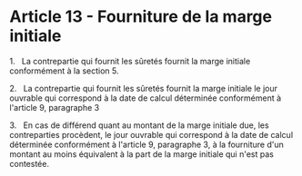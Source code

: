 # Article 13 - Fourniture de la marge initiale


1.   La contrepartie qui fournit les sûretés fournit la marge initiale conformément à la section 5.

2.   La contrepartie qui fournit les sûretés fournit la marge initiale le jour ouvrable qui correspond à la date de calcul déterminée conformément à l'article 9, paragraphe 3

3.   En cas de différend quant au montant de la marge initiale due, les contreparties procèdent, le jour ouvrable qui correspond à la date de calcul déterminée conformément à l'article 9, paragraphe 3, à la fourniture d'un montant au moins équivalent à la part de la marge initiale qui n'est pas contestée.
